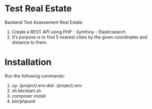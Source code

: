 # Test Real Estate
Backend Test Assesement Real Estate

1. Create a REST API using PHP - Symfony - Elasticsearch
2. It’s purpose is to find 5 nearest cities by the given coordinates and distance to them.

# Installation
Run the following commands:

1. cp ./project/.env.dist ./project/.env
2. sh bin/start.sh
3. composer install
4. bin/phpunit